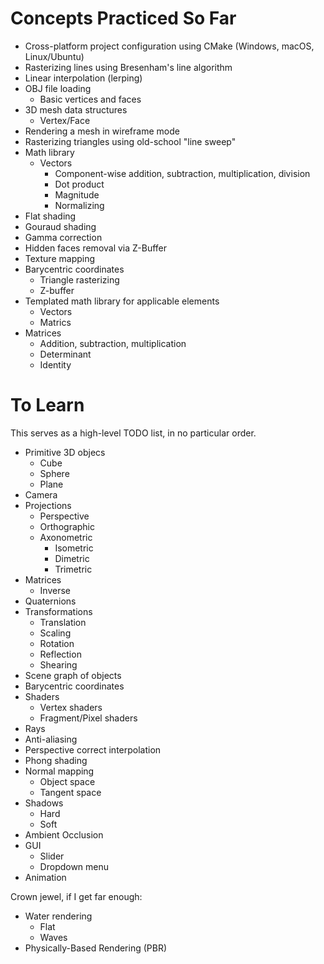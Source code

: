 # Concepts Practiced So Far

- Cross-platform project configuration using CMake (Windows, macOS, Linux/Ubuntu)
- Rasterizing lines using Bresenham's line algorithm
- Linear interpolation (lerping)
- OBJ file loading
   - Basic vertices and faces
- 3D mesh data structures
   - Vertex/Face
- Rendering a mesh in wireframe mode
- Rasterizing triangles using old-school "line sweep"
- Math library
   - Vectors
      - Component-wise addition, subtraction, multiplication, division
      - Dot product
      - Magnitude
      - Normalizing
- Flat shading
- Gouraud shading
- Gamma correction
- Hidden faces removal via Z-Buffer
- Texture mapping
- Barycentric coordinates
   - Triangle rasterizing
   - Z-buffer
- Templated math library for applicable elements
   - Vectors
   - Matrics
- Matrices
   - Addition, subtraction, multiplication
   - Determinant
   - Identity

# To Learn

This serves as a high-level TODO list, in no particular order.

- Primitive 3D objecs
   - Cube
   - Sphere
   - Plane
- Camera
- Projections
   - Perspective
   - Orthographic
   - Axonometric
      - Isometric
      - Dimetric
      - Trimetric
- Matrices
   - Inverse
- Quaternions
- Transformations
   - Translation
   - Scaling
   - Rotation
   - Reflection
   - Shearing
- Scene graph of objects
- Barycentric coordinates
- Shaders
   - Vertex shaders
   - Fragment/Pixel shaders
- Rays
- Anti-aliasing
- Perspective correct interpolation
- Phong shading
- Normal mapping
   - Object space
   - Tangent space
- Shadows
   - Hard
   - Soft
- Ambient Occlusion
- GUI
   - Slider
   - Dropdown menu
- Animation

Crown jewel, if I get far enough:
- Water rendering
   - Flat
   - Waves
- Physically-Based Rendering (PBR)

